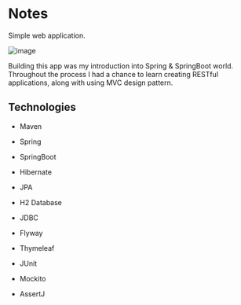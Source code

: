 # Notes
Simple web application.

![image](https://user-images.githubusercontent.com/93594746/231091243-326fa7e5-b39f-4e67-9f47-1cdcfaa98ba1.png)

Building this app was my introduction into Spring & SpringBoot world.
Throughout the process I had a chance to learn creating RESTful applications,
along with using MVC design pattern.


## Technologies
* Maven
* Spring
* SpringBoot
* Hibernate


* JPA
* H2 Database
* JDBC
* Flyway


* Thymeleaf


* JUnit
* Mockito
* AssertJ
